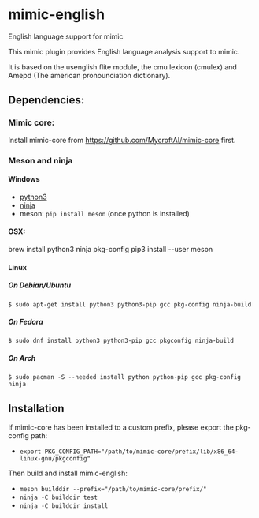 # mimic-english

English language support for mimic

This mimic plugin provides English language analysis support to mimic.

It is based on the usenglish flite module, the cmu lexicon (cmulex) and Amepd (The
american pronounciation dictionary).

## Dependencies:

### Mimic core:

Install mimic-core from https://github.com/MycroftAI/mimic-core first.

### Meson and ninja

#### Windows

- [python3](https://www.python.org/downloads/windows/)
- [ninja](https://github.com/ninja-build/ninja/releases)
- meson: `pip install meson` (once python is installed)

#### OSX:

brew install python3 ninja pkg-config
pip3 install --user meson

#### Linux

##### On Debian/Ubuntu
```
$ sudo apt-get install python3 python3-pip gcc pkg-config ninja-build
```

##### On Fedora
```
$ sudo dnf install python3 python3-pip gcc pkgconfig ninja-build
```

##### On Arch
```
$ sudo pacman -S --needed install python python-pip gcc pkg-config ninja
```

## Installation

If mimic-core has been installed to a custom prefix, please export the pkg-config path:

- `export PKG_CONFIG_PATH="/path/to/mimic-core/prefix/lib/x86_64-linux-gnu/pkgconfig"`

Then build and install mimic-english:

- `meson builddir --prefix="/path/to/mimic-core/prefix/"`
- `ninja -C builddir test`
- `ninja -C builddir install`



